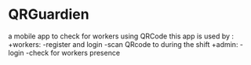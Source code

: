 # QRGuardien
a mobile app to check for workers using QRCode
this app is used by :
 +workers:
   -register and login 
   -scan QRcode to during the shift
 +admin:
    -login
    -check for workers presence
    
